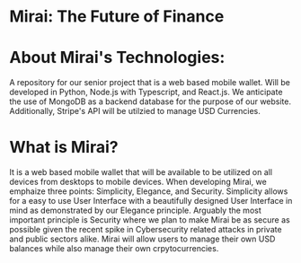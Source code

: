 # Mirai: The Future of Finance

# About Mirai's Technologies:
A repository for our senior project that is a web based mobile wallet. Will be developed in Python, Node.js with Typescript, and React.js. We anticipate the use of MongoDB as a backend database for the purpose of our website. Additionally, Stripe's API will be utilzied to manage USD Currencies. 

# What is Mirai?
It is a web based mobile wallet that will be available to be utilized on all devices from desktops to mobile devices. When developing Mirai, we emphaize three points: Simplicity, Elegance, and Security. Simplicity allows for a easy to use User Interface with a beautifully designed User Interface in mind as demonstrated by our Elegance principle. Arguably the most important principle is Security where we plan to make Mirai be as secure as possible given the recent spike in Cybersecurity related attacks in private and public sectors alike. Mirai will allow users to manage their own USD balances while also manage their own crpytocurrencies. 


